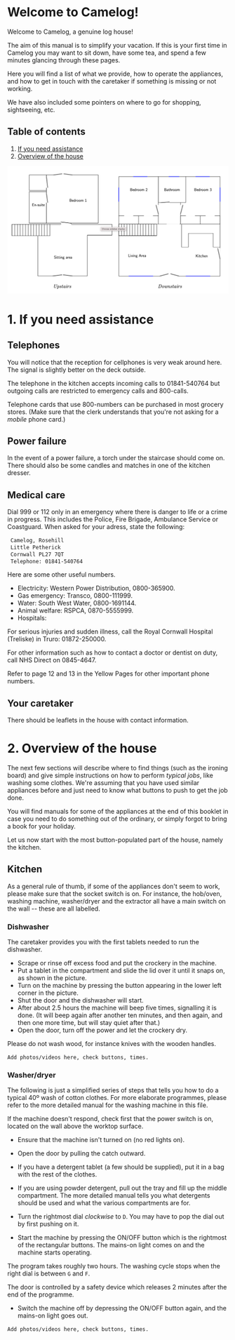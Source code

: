 # Welcome to Camelog!

Welcome to Camelog, a genuine log house!

The aim of this manual is to simplify your vacation.
If this is your first time in Camelog you may want to sit down,
have some tea, and spend a few minutes glancing through these pages.

Here you will find a list of what we provide, how to operate
the appliances, and how to get in touch with the caretaker
if something is missing or not working.

We have also included some pointers on where to go for shopping, sightseeing, etc.

## Table of contents

1. [ If you need assistance ](#assistance)
2. [ Overview of the house ](#overview)




![Floorplan](floorplan.png)

<a name="assistance"></a>
# 1. If you need assistance

## Telephones

You will notice that the reception for cellphones is very weak around here.
The signal is slightly better on the deck outside.

The telephone in the kitchen accepts incoming calls to 01841-540764 but
outgoing calls are restricted to emergency calls and 800-calls.

Telephone cards that use 800-numbers can be purchased in most grocery stores.
(Make sure that the clerk understands that you're not asking for a *mobile*
phone card.)

## Power failure

In the event of a power failure, a torch under the staircase should
come on.  There should also be some candles and matches in one of
the kitchen dresser.

## Medical care

Dial 999 or 112 only in an emergency where there is danger to life
or a crime in progress.  This includes the Police, Fire Brigade,
Ambulance Service or Coastguard.  When asked for your adress, state
the following:
```
 Camelog, Rosehill
 Little Petherick
 Cornwall PL27 7QT
 Telephone: 01841-540764
```

Here are some other useful numbers.

- Electricity: Western Power Distribution, 0800-365900.
- Gas emergency: Transco, 0800-111999.
- Water: South West Water, 0800-1691144.
- Animal welfare: RSPCA, 0870-5555999.
- Hospitals:

For serious injuries and sudden illness, call
the Royal Cornwall Hospital (Treliske) in Truro: 01872-250000.

For other information such as how to contact a doctor or
dentist on duty, call NHS Direct on 0845-4647.

Refer to page 12 and 13 in the Yellow Pages for other important 
phone numbers.

## Your caretaker

There should be leaflets in the house with contact information.

<a name="overview"></a>
# 2. Overview of the house

The next few sections will describe where to find things
(such as the ironing board) and give simple instructions on how to
perform *typical jobs*, like washing some clothes.
We're assuming that you have used similar appliances
before and just need to know what buttons to push to get the job done.

You will find manuals for some of the appliances at the end of this 
booklet in case you need to do something out of the ordinary,
or simply forgot to bring a book for your holiday.

Let us now start with the most button-populated part of the house, 
namely the kitchen.

## Kitchen

As a general rule of thumb, if some of the appliances don't seem to
work, please make sure that the socket switch is on.  For instance,
the hob/oven, washing machine, washer/dryer and the extractor all
have a main switch on the wall -- these are all labelled.

### Dishwasher

The caretaker provides you with the first tablets needed to run the dishwasher.

- Scrape or rinse off excess food and put the crockery in the machine.
- Put a tablet in the compartment and slide the lid over it until it 
  snaps on, as shown in the picture.
- Turn on the machine by pressing the button appearing in the
 lower left corner in the picture.
- Shut the door and the dishwasher will start.
- After about 2.5 hours the machine will beep five times, 
 signalling it is done.  (It will beep again
 after another ten minutes, and then again, and then one more time,
 but will stay quiet after that.)
- Open the door, turn off the power and let the crockery dry.

Please do not wash wood, for instance knives with the wooden handles.

```
Add photos/videos here, check buttons, times.
```

### Washer/dryer

The following is just a simplified series of steps that
tells you how to do a typical 40º wash of cotton clothes.
For more elaborate programmes, please refer to the more detailed manual
for the washing machine in this file.

If the machine doesn't respond, check first that the power switch is on,
located on the wall above the worktop surface.

- Ensure that the machine isn't turned on (no red lights on).
- Open the door by pulling the catch outward.

- If you have a detergent tablet (a few should be supplied), 
  put it in a bag with the rest of the clothes.
- If you are using powder detergent, pull out the tray and fill up the 
  middle compartment.  The more detailed manual tells you
  what detergents should be used and what the various compartments are for.

- Turn the rightmost dial *clockwise* to `D`.
  You may have to pop the dial out by first pushing on it.
- Start the machine by pressing the ON/OFF button which is the 
  rightmost of the rectangular buttons.  The mains-on light
  comes on and the machine starts operating.

The program takes roughly two hours.  The washing cycle stops 
when the right dial is between `G` and `F`.

The door is controlled by a safety device which releases 2 minutes 
after the end of the programme. 

- Switch the machine off by depressing the ON/OFF button again, and
  the mains-on light goes out.

```
Add photos/videos here, check buttons, times.
```




